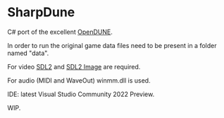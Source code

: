 # SharpDune
C# port of the excellent [OpenDUNE](https://github.com/OpenDUNE/OpenDUNE).

In order to run the original game data files need to be present in a folder named "data".

For video [SDL2](https://www.libsdl.org) and [SDL2 Image](https://www.libsdl.org/projects/SDL_image) are required.

For audio (MIDI and WaveOut) winmm.dll is used.

IDE: latest Visual Studio Community 2022 Preview.

WIP.
